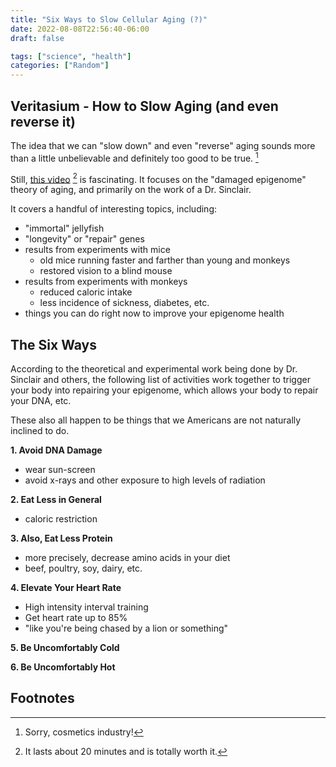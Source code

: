 ```yaml
---
title: "Six Ways to Slow Cellular Aging (?)"
date: 2022-08-08T22:56:40-06:00
draft: false

tags: ["science", "health"]
categories: ["Random"]
---
```


## Veritasium - How to Slow Aging (and even reverse it)

The idea that we can "slow down" and even "reverse" aging sounds more than a
little unbelievable and definitely too good to be true. [^1]

Still, [this video](https://www.youtube.com/watch?v=QRt7LjqJ45k) [^2] is
fascinating. It focuses on the "damaged epigenome" theory
of aging, and primarily on the work of a Dr. Sinclair.

It covers a handful of interesting topics, including:

- "immortal" jellyfish
- "longevity" or "repair" genes
- results from experiments with mice
    - old mice running faster and farther than young and monkeys
    - restored vision to a blind mouse
- results from experiments with monkeys
    - reduced caloric intake
    - less incidence of sickness, diabetes, etc.
- things you can do right now to improve your epigenome health


## The Six Ways

According to the theoretical and experimental work being done by Dr. Sinclair
and others, the following list of activities work together to trigger your body
into repairing your epigenome, which allows your body to repair your DNA, etc.

These also all happen to be things that we Americans are not naturally inclined
to do.

**1. Avoid DNA Damage**
- wear sun-screen
- avoid x-rays and other exposure to high levels of radiation

**2. Eat Less in General**
- caloric restriction

**3. Also, Eat Less Protein**
- more precisely, decrease amino acids in your diet
- beef, poultry, soy, dairy, etc.

**4. Elevate Your Heart Rate**
- High intensity interval training
- Get heart rate up to 85%
- "like you're being chased by a lion or something"

**5. Be Uncomfortably Cold**

**6. Be Uncomfortably Hot**


## Footnotes

[^1]: Sorry, cosmetics industry!
[^2]: It lasts about 20 minutes and is totally worth it.
